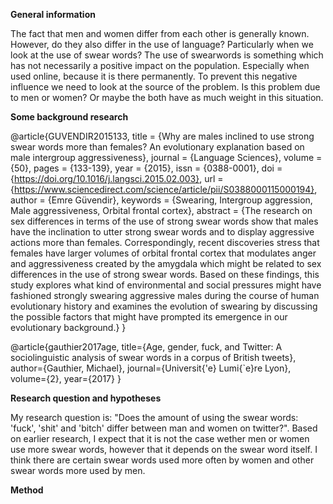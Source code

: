 **General information**

The fact that men and women differ from each other is generally known. However, do they also differ in the use of language? Particularly when we look at the use of swear words? The use of swearwords is something which has not necessarily a positive impact on the population. Especially when used online, because it is there permanently. To prevent this negative influence we need to look at the source of the problem. Is this problem due to men or women? Or maybe the both have as much weight in this situation. 

**Some background research**

@article{GUVENDIR2015133,
title = {Why are males inclined to use strong swear words more than females? An evolutionary explanation based on male intergroup aggressiveness},
journal = {Language Sciences},
volume = {50},
pages = {133-139},
year = {2015},
issn = {0388-0001},
doi = {https://doi.org/10.1016/j.langsci.2015.02.003},
url = {https://www.sciencedirect.com/science/article/pii/S0388000115000194},
author = {Emre Güvendir},
keywords = {Swearing, Intergroup aggression, Male aggressiveness, Orbital frontal cortex},
abstract = {The research on sex differences in terms of the use of strong swear words show that males have the inclination to utter strong swear words and to display aggressive actions more than females. Correspondingly, recent discoveries stress that females have larger volumes of orbital frontal cortex that modulates anger and aggressiveness created by the amygdala which might be related to sex differences in the use of strong swear words. Based on these findings, this study explores what kind of environmental and social pressures might have fashioned strongly swearing aggressive males during the course of human evolutionary history and examines the evolution of swearing by discussing the possible factors that might have prompted its emergence in our evolutionary background.}
}

@article{gauthier2017age,
  title={Age, gender, fuck, and Twitter: A sociolinguistic analysis of swear words in a corpus of British tweets},
  author={Gauthier, Michael},
  journal={Universit{\'e} Lumi{\`e}re Lyon},
  volume={2},
  year={2017}
}

**Research question and hypotheses**

My research question is: "Does the amount of using the swear words: 'fuck', 'shit' and 'bitch' differ between man and women on twitter?". Based on earlier research, I expect that it is not the case wether men or women use more swear words, however that it depends on the swear word itself. I think there are certain swear words used more often by women and other swear words more used by men.

**Method**



